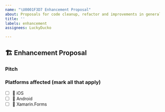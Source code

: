 ```yaml
---
name: "\U0001F3D7 Enhancement Proposal"
about: Proposals for code cleanup, refactor and improvements in general
title: ''
labels: enhancement
assignees: LuckyDucko

---
```


## 🏗 Enhancement Proposal

<!--- A clear and concise description for your idea --->

### Pitch

<!--- How will this refactor improve contributors' lives? Input as many details as possible! --->

### Platforms affected (mark all that apply)
- [ ] :iphone: iOS
- [ ] :robot: Android
- [ ] :monkey: Xamarin.Forms
